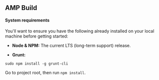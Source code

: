 ## AMP Build

#### System requirements

You'll want to ensure you have the following already installed on your local machine before getting started:

- **Node & NPM:** The current LTS (long-term support) release.

- **Grunt:** 

```
sudo npm install -g grunt-cli

```

Go to project root, then run `npm install`.

